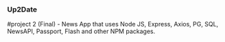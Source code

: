 ### Up2Date
#project 2 (Final) - News App that uses Node JS, Express, Axios, PG, SQL, NewsAPI, Passport, Flash and other NPM packages. 
